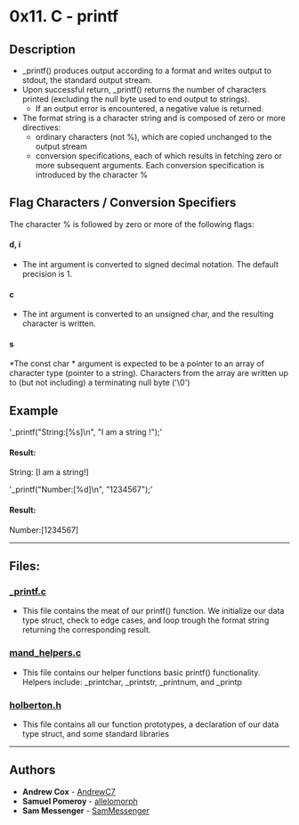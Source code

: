 # 0x11. C - printf

## Description
* _printf() produces output according to a format and writes output to stdout, the standard output stream. 
* Upon successful return, _printf() returns the number of characters printed (excluding the null byte used to end output to strings).
  * If an output error is encountered, a negative value is returned.
* The format string is a character string and is composed of zero or more directives:
  * ordinary characters (not %), which are copied unchanged to the output stream
  * conversion specifications, each of which results in fetching zero or more subsequent arguments. Each conversion specification is introduced by the character %

## Flag Characters / Conversion Specifiers
The character % is followed by zero or more of the following flags:
#### d, i
* The int argument is converted to signed decimal notation. The default precision is 1.
#### c
* The int argument is converted to an unsigned char, and the resulting character is written.
#### s
*The const char * argument is expected to be a pointer to an array of character type (pointer to a string). Characters from the array are written up to (but not including) a terminating null byte ('\0')

## Example
'_printf("String:[%s]\n", "I am a string !");'
#### Result:
String: [I am a string!]


'_printf("Number:[%d]\n", "1234567");'
#### Result:
Number:[1234567]

---

## Files:
### [_printf.c](./_printf.c)
* This file contains the meat of our printf() function. We initialize our data type struct, check to edge cases, and loop trough the format string returning the corresponding result.
### [mand_helpers.c](./mand_helpers.c)
* This file contains our helper functions basic printf() functionality. Helpers include: _printchar, _printstr, _printnum, and _printp
### [holberton.h](./holberton.h)
* This file contains all our function prototypes, a declaration of our data type struct, and some standard libraries
---

## Authors
* **Andrew Cox** - [AndrewC7](https://github.com/AndrewC7)
* **Samuel Pomeroy** - [allelomorph](https://github.com/allelomorph)
* **Sam Messenger** - [SamMessenger](https://github.com/sammessenger)
